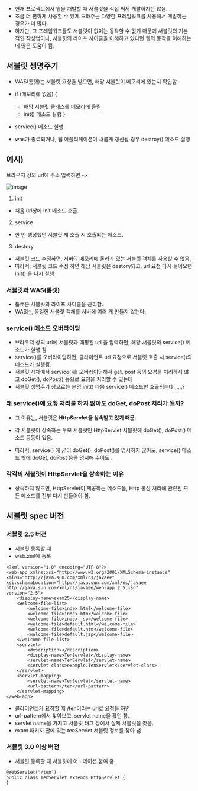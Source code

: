 
- 현재 프로젝트에서 웹을 개발할 때 서블릿을 직접 써서 개발하지는 않음.
- 조금 더 편하게 사용할 수 있게 도와주는 다양한 프레임워크를 사용해서 개발하는 경우가 더 많다.
- 하지만, 그 프레임워크들도 서블릿이 없이는 동작할 수 없기 때문에 서블릿의 기본적인 작성법이나, 서블릿의
라이프 사이클을 이해하고 있다면 웹의 동작을 이해하는 데 많은 도움이 됨.



## 서블릿 생명주기

- WAS(톰캣)는 서블릿 요청을 받으면, 해당 서블릿이 메모리에 있는지 확인함
- if (메모리에 없음) {
  - 해당 서블릿 클래스를 메모리에 올림
  - init() 메소드 실행 
}
- service() 메소드 실행

- was가 종료되거나, 웹 어플리케이션이 새롭게 갱신될 경우 destroy() 메소드 실행


## 예시)
브라우저 상의 url에 주소 입력하면 
->

![image](https://user-images.githubusercontent.com/15938354/129472668-acb40940-e304-4e7f-a51b-2c7b107b4906.png)


1. init
- 처음 url상에 init 메소드 호출.

2. service
- 한 번 생성했던 서블릿 재 호출 시 호출되는 메소드.

3. destory
- 서블릿 코드 수정하면, 서버의 메모리에 올라가 있는 서블릿 객체를 사용할 수 없음.
- 따라서, 서블릿 코드 수정 하면 해당 서블릿은 destory되고, url 요청 다시 들어오면 init() 을 다시 실행


### 서블릿과 WAS(톰캣)
- 톰캣은 서블릿의 라이프 사이클을 관리함.
- WAS는, 동일한 서블릿 객체를 서버에 여러 개 만들지 않는다.

### service() 메소드 오버라이딩

- 브라우저 상의 url에 서블릿과 매핑된 url 을 입력하면, 해당 서블릿의 service() 메소드가 실행 됨
- service()를 오버라이딩하면, 클라이언트 url 요청으로 서블릿 호출 시 service()의 메소드가 실행됨.
- 서블릿 자체에서 service()를 오버라이딩해서 get, post 등의 요청을 처리하지 않고 doGet(), doPost() 등으로 요청을 처리할 수 있는데
- 서블릿 생명주기 상으로는 분명 init() 다음 service() 메소드만 호출되는데,,,,,,?

### 왜 service()에 요청 처리를 하지 않아도 doGet, doPost 처리가 될까?

- 그 이유는, 서블릿은 **HttpServlet을 상속받고 있기 때문.**

- 각 서블릿이 상속하는 부모 서블릿인 HttpServlet 서블릿에 doGet(), doPost() 메소드 등등이 있음.
- 따라서, service() 에 굳이 doGet(), doPost()를 명시하지 않아도, service() 메소드 밖에 doGet, doPost 등을 명시해 주어도 .

### 각각의 서블릿이 HttpServlet을 상속하는 이유
- 상속하지 않으면, HttpServlet이 제공하는 메소드들, Http 통신 처리에 관련된 모든 메소드를 전부 다시 만들어야 함.


## 서블릿 spec 버전
### 서블릿 2.5 버전
- 서블릿 등록할 때 
- web.xml에 등록

```
<?xml version="1.0" encoding="UTF-8"?>
<web-app xmlns:xsi="http://www.w3.org/2001/XMLSchema-instance" 
xmlns="http://java.sun.com/xml/ns/javaee" 
xsi:schemaLocation="http://java.sun.com/xml/ns/javaee http://java.sun.com/xml/ns/javaee/web-app_2_5.xsd" 
version="2.5">
    <display-name>exam25</display-name>
    <welcome-file-list>
        <welcome-file>index.html</welcome-file>
        <welcome-file>index.htm</welcome-file>
        <welcome-file>index.jsp</welcome-file>
        <welcome-file>default.html</welcome-file>
        <welcome-file>default.htm</welcome-file>
        <welcome-file>default.jsp</welcome-file>
    </welcome-file-list>
    <servlet>
        <description></description>
        <display-name>TenServlet</display-name>
        <servlet-name>TenServlet</servlet-name>
        <servlet-class>example.TenServlet</servlet-class>
    </servlet>
    <servlet-mapping>
        <servlet-name>TenServlet</servlet-name>
        <url-pattern>/ten</url-pattern>
    </servlet-mapping>
</web-app>
```
- 클라이언트가 요청할 때 /ten이라는 url로 요청을 하면 
- url-pattern에서 찾아보고, servlet name을 확인 함. 
- servlet name을 가지고 서블릿 태그 상에서 실제 서블릿을 찾음. 
- exam 패키지 안에 있는 tenServlet 서블릿 정보를 찾아 냄.


### 서블릿 3.0 이상 버전
- 서블릿 등록할 때 서블릿에 어노테이션 붙여 줌.

```
@WebServlet("/ten")
public class TenServlet extends HttpServlet {
}
```
